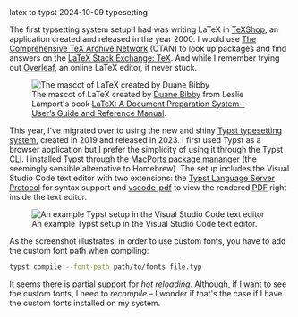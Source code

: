 <post-metadata>
  <post-title>latex to typst</post-title>
  <post-date>2024-10-09</post-date>
  <post-tags>typesetting</post-tags>
</post-metadata>

The first typsetting system setup I had was writing LaTeX in [TeXShop](https://pages.uoregon.edu/koch/texshop/), an application created and released in the year 2000. I would use [The Comprehensive TeX Archive Network](https://ctan.org/) (CTAN) to look up packages and find answers on the [LaTeX Stack Exchange: TeX](https://tex.stackexchange.com/). And while I remember trying out [Overleaf](https://www.overleaf.com/), an online LaTeX editor, it never stuck.

<figure>
	<img src="/assets/images/duane-bibby-latex-illustration.png" alt="The mascot of LaTeX created by Duane Bibby">
	<figcaption>The mascot of LaTeX created by <a href="https://tug.org/interviews/bibby.html">Duane Bibby</a> from Leslie Lamport's book <a href="https://archive.org/details/latexdocumentpre0000lamp">LaTeX: A Document Preparation System - User’s Guide and Reference Manual</a>.</figcaption>
</figure>

This year, I've migrated over to using the new and shiny [Typst typesetting system](https://typst.app/), created in 2019 and released in 2023. I first used Typst as a browser application but I prefer the simplicity of using it through the Typst <abbr title="command line interface">CLI</abbr>. I installed Typst through the <a href="https://www.macports.org/">MacPorts package mananger</a> (the seemingly sensible alternative to Homebrew). The setup includes the Visual Studio Code text editor with two extensions: the [Typst Language Server Protocol](https://github.com/nvarner/typst-lsp) for syntax support and [vscode-pdf](https://github.com/tomoki1207/vscode-pdfviewer) to view the rendered <abbr title="Portable Document Format">PDF</abbr> right inside the text editor.

<figure>
	<img src="/assets/images/typst-setup.png" alt="An example Typst setup in the Visual Studio Code text editor">
	<figcaption>An example Typst setup in the Visual Studio Code text editor.</figcaption>
</figure>

As the screenshot illustrates, in order to use custom fonts, you have to add the custom font path when compiling:

```bash
typst compile --font-path path/to/fonts file.typ
```

It seems there is partial support for _hot reloading_. Although, if I want to see the custom fonts, I need to _recompile_ – I wonder if that's the case if I have the custom fonts installed on my system.